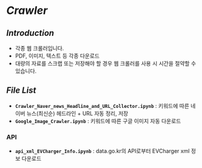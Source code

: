 # *Crawler*

## *Introduction*
* 각종 웹 크롤러입니다.
* PDF, 이미지, 텍스트 등 각종 다운로드
* 대량의 자료를 스크랩 또는 저장해야 할 경우 웹 크롤러를 사용 시 시간을 절약할 수 있습니다.

## *File List*
* **`Crawler_Naver_news_Headline_and_URL_Collector.ipynb`** : 키워드에 따른 네이버 뉴스(최신순) 헤드라인 + URL 자동 정리, 저장
* **`Google_Image_Crawler.ipynb`** : 키워드에 따른 구글 이미지 자동 다운로드
### API
* **`api_xml_EVCharger_Info.ipynb`** : data.go.kr의 API로부터 EVCharger xml 정보 다운로드
